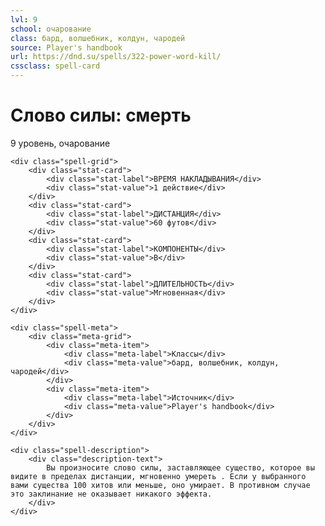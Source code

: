 ```yaml
---
lvl: 9
school: очарование
class: бард, волшебник, колдун, чародей
source: Player's handbook
url: https://dnd.su/spells/322-power-word-kill/
cssclass: spell-card
---
```


<div class="spell-container">
    <div class="spell-header">
        <h1 class="spell-name">Слово силы: смерть</h1>
        <div class="spell-level">9 уровень, очарование</div>
    </div>
    
    <div class="spell-grid">
        <div class="stat-card">
            <div class="stat-label">ВРЕМЯ НАКЛАДЫВАНИЯ</div>
            <div class="stat-value">1 действие</div>
        </div>
        <div class="stat-card">
            <div class="stat-label">ДИСТАНЦИЯ</div>
            <div class="stat-value">60 футов</div>
        </div>
        <div class="stat-card">
            <div class="stat-label">КОМПОНЕНТЫ</div>
            <div class="stat-value">В</div>
        </div>
        <div class="stat-card">
            <div class="stat-label">ДЛИТЕЛЬНОСТЬ</div>
            <div class="stat-value">Мгновенная</div>
        </div>
    </div>
    
    <div class="spell-meta">
        <div class="meta-grid">
            <div class="meta-item">
                <div class="meta-label">Классы</div>
                <div class="meta-value">бард, волшебник, колдун, чародей</div>
            </div>
            <div class="meta-item">
                <div class="meta-label">Источник</div>
                <div class="meta-value">Player's handbook</div>
            </div>
        </div>
    </div>
    
    <div class="spell-description">
        <div class="description-text">
            Вы произносите слово силы, заставляющее существо, которое вы видите в пределах дистанции, мгновенно умереть . Если у выбранного вами существа 100 хитов или меньше, оно умирает. В противном случае это заклинание не оказывает никакого эффекта.
        </div>
    </div>
</div>
